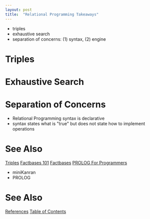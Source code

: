 ```yaml
---
layout: post
title:  "Relational Programming Takeaways"
---
```


- triples
- exhaustive search
- separation of concerns: (1) syntax, (2) engine

# Triples
# Exhaustive Search
# Separation of Concerns
- Relational Programming syntax is declarative
- syntax states what is "true" but does not state how to implement operations

# See Also
[Triples](https://guitarvydas.github.io/2021/03/16/Triples.html)
[Factbases 101](https://guitarvydas.github.io/2021/04/26/Factbases-101.html)
[Factbases](https://guitarvydas.github.io/2021/01/17/Factbases.html)
[PROLOG For Programmers](https://www.youtube.com/watch?v=QOYAHoLiyg0&t=204s)

- miniKanran
- PROLOG

# See Also

[References](https://guitarvydas.github.io/2021/01/14/References.html)
[Table of Contents](https://guitarvydas.github.io/2021/05/14/Table-Of-Contents.html)

<script src="https://utteranc.es/client.js" 
        repo="guitarvydas/guitarvydas.github.io" 
        issue-term="pathname" 
        theme="github-light" 
        crossorigin="anonymous" 
        async> 
</script> 
